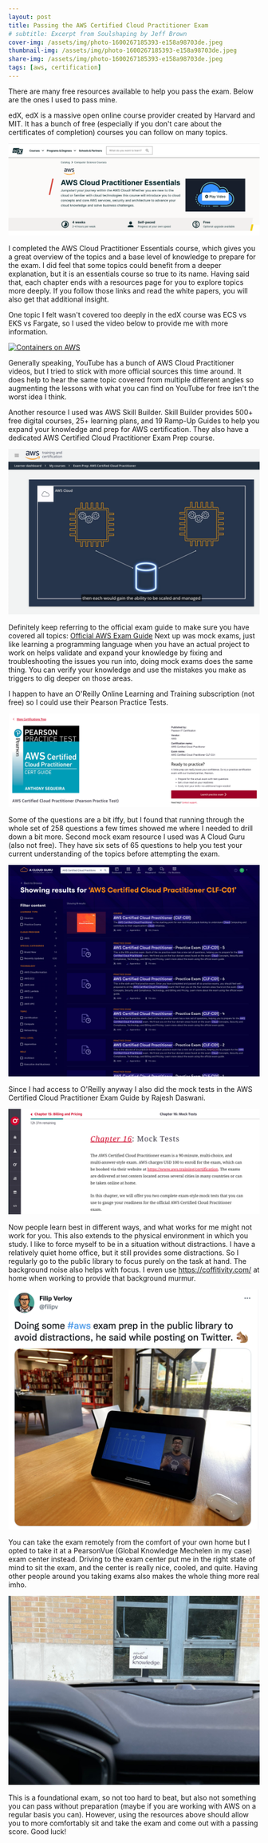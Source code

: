 ```yaml
---
layout: post
title: Passing the AWS Certified Cloud Practitioner Exam
# subtitle: Excerpt from Soulshaping by Jeff Brown
cover-img: /assets/img/photo-1600267185393-e158a98703de.jpeg
thumbnail-img: /assets/img/photo-1600267185393-e158a98703de.jpeg
share-img: /assets/img/photo-1600267185393-e158a98703de.jpeg
tags: [aws, certification]
---
```


There are many free resources available to help you pass the exam. Below are the ones I used to pass mine.

edX, edX is a massive open online course provider created by Harvard and MIT. It has a bunch of free (especially if you don't care about the certificates of completion) courses you can follow on many topics.

![edx](/assets/img/Screenshot-2022-09-02-at-10.50.27.png)

I completed the AWS Cloud Practitioner Essentials course, which gives you a great overview of the topics and a base level of knowledge to prepare for the exam. I did feel that some topics could benefit from a deeper explanation, but it is an essentials course so true to its name. Having said that, each chapter ends with a resources page for you to explore topics more deeply. If you follow those links and read the white papers, you will also get that additional insight.

One topic I felt wasn't covered too deeply in the edX course was ECS vs EKS vs Fargate, so I used the video below to provide me with more information.

[![Containers on AWS](http://img.youtube.com/vi/AYAh6YDXuho/0.jpg)](https://www.youtube.com/watch?v=AYAh6YDXuho)

Generally speaking, YouTube has a bunch of AWS Cloud Practitioner videos, but I tried to stick with more official sources this time around. It does help to hear the same topic covered from multiple different angles so augmenting the lessons with what you can find on YouTube for free isn't the worst idea I think.

Another resource I used was AWS Skill Builder. Skill Builder provides 500+ free digital courses, 25+ learning plans, and 19 Ramp-Up Guides to help you expand your knowledge and prep for AWS certification. They also have a dedicated AWS Certified Cloud Practitioner Exam Prep course.

![prep course](/assets/img/Screenshot-2022-09-02-at-11.00.08.png)

Definitely keep referring to the official exam guide to make sure you have covered all topics: [Official AWS Exam Guide](https://d1.awsstatic.com/training-and-certification/docs-cloud-practitioner/AWS-Certified-Cloud-Practitioner_Exam-Guide.pdf) 
Next up was mock exams, just like learning a programming language when you have an actual project to work on helps validate and expand your knowledge by fixing and troubleshooting the issues you run into, doing mock exams does the same thing. You can verify your knowledge and use the mistakes you make as triggers to dig deeper on those areas.

I happen to have an O'Reilly Online Learning and Training subscription (not free) so I could use their Pearson Practice Tests.

![pearson](/assets/img/Screenshot-2022-09-02-at-11.08.49.png)

Some of the questions are a bit iffy, but I found that running through the whole set of 258 questions a few times showed me where I needed to drill down a bit more.
Second mock exam resource I used was A Cloud Guru (also not free). They have six sets of 65 questions to help you test your current understanding of the topics before attempting the exam.

![cloudguru](/assets/img/Screenshot-2022-09-02-at-11.11.49.png)

Since I had access to O'Reilly anyway I also did the mock tests in the AWS Certified Cloud Practitioner Exam Guide by Rajesh Daswani.

![oreilly](/assets/img/Screenshot-2022-09-02-at-13.00.29.png)

Now people learn best in different ways, and what works for me might not work for you. This also extends to the physical environment in which you study. I like to force myself to be in a situation without distractions. I have a relatively quiet home office, but it still provides some distractions. So I regularly go to the public library to focus purely on the task at hand. The background noise also helps with focus. I even use https://coffitivity.com/ at home when working to provide that background murmur.

[![Tweet](/assets/img/tweet.png)](https://twitter.com/filipv/status/1564259433965838341?s=61&t=G8OfyyIUP2WPAuV4x14lTQ)


You can take the exam remotely from the comfort of your own home but I opted to take it at a PearsonVue (Global Knowledge Mechelen in my case) exam center instead. Driving to the exam center put me in the right state of mind to sit the exam, and the center is really nice, cooled, and quite. Having other people around you taking exams also makes the whole thing more real imho.

![drive](/assets/img/IMG_1654.jpeg)

This is a foundational exam, so not too hard to beat, but also not something you can pass without preparation (maybe if you are working with AWS on a regular basis you can). However, using the resources above should allow you to more comfortably sit and take the exam and come out with a passing score. Good luck!
